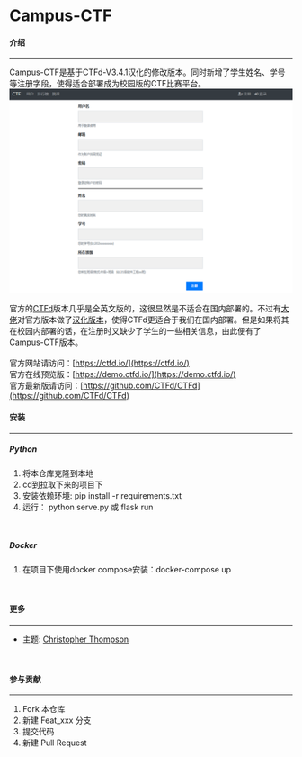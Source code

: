# Campus-CTF

#### 介绍
---
Campus-CTF是基于CTFd-V3.4.1汉化的修改版本。同时新增了学生姓名、学号等注册字段，使得适合部署成为校园版的CTF比赛平台。<br>
![图片预览](img/show.png)

官方的[CTFd](https://github.com/CTFd/CTFd)版本几乎是全英文版的，这很显然是不适合在国内部署的。不过有[大佬](https://github.com/Gu-f)对官方版本做了[汉化版本](https://github.com/Gu-f/CTFd_chinese_CN)，使得CTFd更适合于我们在国内部署。但是如果将其在校园内部署的话，在注册时又缺少了学生的一些相关信息，由此便有了Campus-CTF版本。
<br><br>
官方网站请访问：[https://ctfd.io/](https://ctfd.io/)<br>
官方在线预览版：[https://demo.ctfd.io/](https://demo.ctfd.io/)<br>
官方最新版请访问：[https://github.com/CTFd/CTFd](https://github.com/CTFd/CTFd)<br>


#### 安装
---
##### Python
1.  将本仓库克隆到本地
2.  cd到拉取下来的项目下
3.  安装依赖环境: pip install -r requirements.txt
4.  运行： python serve.py  或 flask run
<br>

##### Docker
1.  在项目下使用docker compose安装：docker-compose up 
<br>


#### 更多
---
- 主题: [Christopher Thompson](https://github.com/breadchris)

<br>

#### 参与贡献
---
1.  Fork 本仓库
2.  新建 Feat_xxx 分支
3.  提交代码
4.  新建 Pull Request
